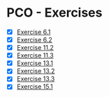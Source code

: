 # PCO - Exercises

- [x] [Exercise 6.1](ex06p1)
- [x] [Exercise 6.2](ex06p2)
- [x] [Exercise 11.2](ex11p2)
- [x] [Exercise 11.3](ex11p3)
- [x] [Exercise 13.1](ex13p1)
- [x] [Exercise 13.2](ex13p2)
- [x] [Exercise 13.3](ex13p3)
- [x] [Exercise 15.1](ex15p1)
